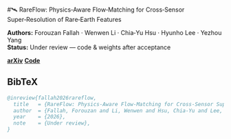 #🛰️ RareFlow: Physics‑Aware Flow‑Matching for Cross‑Sensor Super‑Resolution of Rare‑Earth Features

**Authors:** Forouzan Fallah · Wenwen Li · Chia‑Yu Hsu · Hyunho Lee · Yezhou Yang  
**Status:** Under review — code & weights after acceptance

[**arXiv**]() [**Code**](https://github.com/rareflow/rareflow)


## BibTeX
```bibtex
@inreview{fallah2026rareflow,
  title   = {RareFlow: Physics-Aware Flow-Matching for Cross-Sensor Super-Resolution of Rare-Earth Features},
  author  = {Fallah, Forouzan and Li, Wenwen and Hsu, Chia-Yu and Lee, Hyunho and Yang, Yezhou},
  year    = {2026},
  note    = {Under review},
}
```
